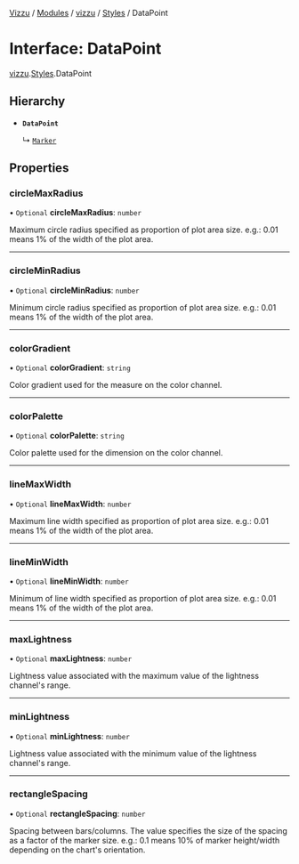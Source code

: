 [Vizzu](../README.md) / [Modules](../modules.md) / [vizzu](../modules/vizzu.md)
/ [Styles](../modules/vizzu.Styles.md) / DataPoint

# Interface: DataPoint

[vizzu](../modules/vizzu.md).[Styles](../modules/vizzu.Styles.md).DataPoint

## Hierarchy

- **`DataPoint`**

  ↳ [`Marker`](vizzu.Styles.Marker.md)

## Properties

### circleMaxRadius

• `Optional` **circleMaxRadius**: `number`

Maximum circle radius specified as proportion of plot area size. e.g.: 0.01
means 1% of the width of the plot area.

______________________________________________________________________

### circleMinRadius

• `Optional` **circleMinRadius**: `number`

Minimum circle radius specified as proportion of plot area size. e.g.: 0.01
means 1% of the width of the plot area.

______________________________________________________________________

### colorGradient

• `Optional` **colorGradient**: `string`

Color gradient used for the measure on the color channel.

______________________________________________________________________

### colorPalette

• `Optional` **colorPalette**: `string`

Color palette used for the dimension on the color channel.

______________________________________________________________________

### lineMaxWidth

• `Optional` **lineMaxWidth**: `number`

Maximum line width specified as proportion of plot area size. e.g.: 0.01 means
1% of the width of the plot area.

______________________________________________________________________

### lineMinWidth

• `Optional` **lineMinWidth**: `number`

Minimum of line width specified as proportion of plot area size. e.g.: 0.01
means 1% of the width of the plot area.

______________________________________________________________________

### maxLightness

• `Optional` **maxLightness**: `number`

Lightness value associated with the maximum value of the lightness channel's
range.

______________________________________________________________________

### minLightness

• `Optional` **minLightness**: `number`

Lightness value associated with the minimum value of the lightness channel's
range.

______________________________________________________________________

### rectangleSpacing

• `Optional` **rectangleSpacing**: `number`

Spacing between bars/columns. The value specifies the size of the spacing as a
factor of the marker size. e.g.: 0.1 means 10% of marker height/width depending
on the chart's orientation.
